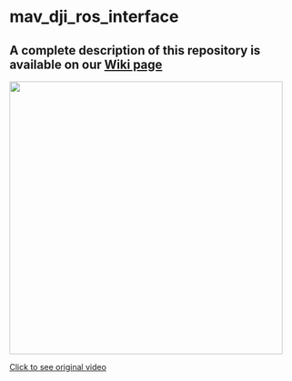 # mav_dji_ros_interface
## A complete description of this repository is available on our [Wiki page](https://github.com/ethz-asl/mav_dji_ros_interface/wiki)

<img src="http://drive.google.com/uc?export=view&id=13U1-pgBG22z75Nal2DAmpuiqbbitD2V9" width=480>

[Click to see original video](https://youtu.be/fm2yDgHRSWg)
